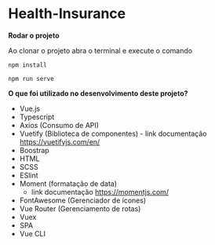 
# Health-Insurance

**Rodar o projeto**

Ao clonar o projeto abra o terminal e execute o comando

`npm install`

`npm run serve`


**O que foi utilizado no desenvolvimento deste projeto?**

- Vue.js
- Typescript
- Axios (Consumo de API)
- Vuetify (Biblioteca de componentes) 
      - link documentação https://vuetifyjs.com/en/
- Boostrap
- HTML
- SCSS
- ESlint
- Moment (formatação de data)
  - link documentação https://momentjs.com/
- FontAwesome (Gerenciador de ícones)
- Vue Router (Gerenciamento de rotas)
- Vuex
- SPA
- Vue CLI

